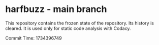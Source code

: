 # harfbuzz - main branch

This repository contains the frozen state of the repository.
Its history is cleared. It is used only for static code
analysis with Codacy.

Commit Time: 1734396749